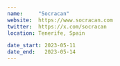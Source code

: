 ```yaml
---
name:     "Socracan"
website:  https://www.socracan.com
twitter:  https://x.com/socracan
location: Tenerife, Spain

date_start: 2023-05-11
date_end:   2023-05-14
---
```

